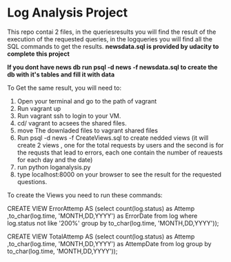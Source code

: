 
# Log Analysis Project

This repo contai 2 files, in the queriesresults you will find 
the result of the execution of the requested queries, in the logqueries you will find all the SQL commands to get the results.
**newsdata.sql is provided by udacity to complete this project**

**If you dont have news db run psql -d news -f newsdata.sql to create the db with it's tables and fill it with data**


To Get the same result, you will need to:

1. Open your terminal and go to the path of vagrant 
2. Run vagrant up
3. Run vagrant ssh to login to your VM.
4. cd/ vagrant to acsees the shared files.
5. move The downladed files to vagrant shared files
6. Run psql -d news -f CreateViews.sql   to create nedded views (it will create 2 views , one for the total requests by users and the second is for the requsts that lead to errors, each one contain the number of reauests for each day and the date)
7. run python loganalysis.py
8. type localhost:8000 on your browser to see the result for the requested questions.


To create the Views you need to run these commands:

CREATE VIEW ErrorAttemp AS
            (select count(log.status) as Attemp ,to_char(log.time, 'MONTH,DD,YYYY') as ErrorDate
            from log where log.status not like '200%' group by to_char(log.time, 'MONTH,DD,YYYY'));
			
 CREATE VIEW TotalAttemp AS
            (select count(log.status) as Attemp ,to_char(log.time, 'MONTH,DD,YYYY') as AttempDate
            from log group by to_char(log.time, 'MONTH,DD,YYYY'));






 